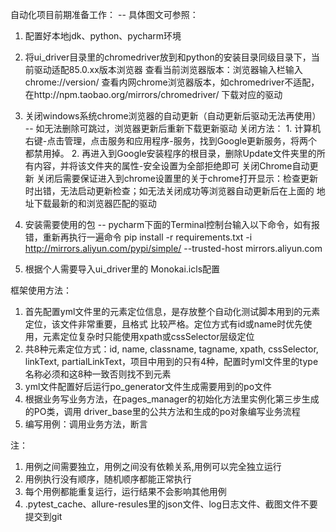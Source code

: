 自动化项目前期准备工作：
    -- 具体图文可参照： 
1. 配置好本地jdk、python、pycharm环境
2. 将ui_driver目录里的chromedriver放到和python的安装目录同级目录下，当前驱动适配85.0.xx版本浏览器
   查看当前浏览器版本：浏览器输入栏输入chrome://version/ 查看内网chrome浏览器版本，如chromedriver不适配，
   在http://npm.taobao.org/mirrors/chromedriver/ 下载对应的驱动
    
3. 关闭windows系统chrome浏览器的自动更新（自动更新后驱动无法再使用） -- 如无法删除可跳过，浏览器更新后重新下载更新驱动
   关闭方法： 1. 计算机右键-点击管理，点击服务和应用程序-服务，找到Google更新服务，将两个都禁用掉。
            2. 再进入到Google安装程序的根目录，删除Update文件夹里的所有内容，并将该文件夹的属性-安全设置为全部拒绝即可
            关闭Chrome自动更新
        关闭后需要保证进入到chrome设置里的关于chrome打开显示：检查更新时出错，无法启动更新检查；如无法关闭成功等浏览器自动更新后在上面的
   地址下载最新的和浏览器匹配的驱动
   
4. 安装需要使用的包 -- pycharm下面的Terminal控制台输入以下命令，如有报错，重新再执行一遍命令
   pip install -r requirements.txt -i http://mirrors.aliyun.com/pypi/simple/ --trusted-host mirrors.aliyun.com
5. 根据个人需要导入ui_driver里的 Monokai.icls配置

框架使用方法：
1. 首先配置yml文件里的元素定位信息，是存放整个自动化测试脚本用到的元素定位，该文件非常重要，且格式
   比较严格。定位方式有id或name时优先使用，元素定位复杂时只能使用xpath或cssSelector层级定位
2. 共8种元素定位方式：id, name, classname, tagname, xpath, cssSelector, linkText,
   partialLinkText，项目中用到的只有4种，配置时yml文件里的type名称必须和这8种一致否则找不到元素
3. yml文件配置好后运行po_generator文件生成需要用到的po文件
4. 根据业务写业务方法，在pages_manager的初始化方法里实例化第三步生成的PO类，调用
   driver_base里的公共方法和生成的po对象编写业务流程
5. 编写用例：调用业务方法，断言

注：
1. 用例之间需要独立，用例之间没有依赖关系,用例可以完全独立运行
2. 用例执行没有顺序，随机顺序都能正常执行
3. 每个用例都能重复运行，运行结果不会影响其他用例
4. .pytest_cache、allure-resules里的json文件、log日志文件、截图文件不要提交到git


